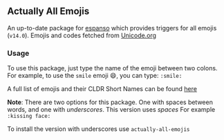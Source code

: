 ## Actually All Emojis

An up-to-date package for [espanso](https://espanso.org/) which provides triggers for all emojis (`v14.0`). Emojis and codes fetched from [Unicode.org](https://unicode.org/emoji/charts/full-emoji-list.html)

### Usage

To use this package, just type the name of the emoji between two colons. For example, to use the `smile` emoji 😄, you can type: `:smile:`

A full list of emojis and their CLDR Short Names can be found [here](https://unicode.org/emoji/charts/full-emoji-list.html)

**Note**: There are two options for this package. One with spaces between words, and one with _underscores_. This version uses _spaces_
For example `:kissing face:`

To install the version with underscores use `actually-all-emojis`
